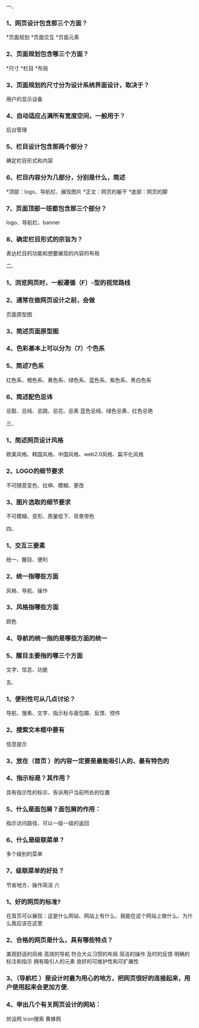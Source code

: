 一、
### 1、网页设计包含那三个方面？
   *页面规划
   *页面交互
   *页面元素
### 2、页面规划包含哪三个方面？
   *尺寸
   *栏目
   *布局
### 3、页面规划的尺寸分为设计系统界面设计，取决于？
   用户的显示设备
### 4、自动适应占满所有宽度空间，一般用于？
   后台管理
### 5、栏目设计包含那两个部分？
   确定栏目形式和内容
### 6、栏目内容分为几部分，分别是什么，简述
   *顶部：logo、导航栏、展现图片
   *正文：网页的躯干
   *底部：网页的脚
### 7、页面顶部一班都包含那三个部分？
   logo、导航栏、banner
### 8、确定栏目形式的宗旨为？
   表达栏目的功能和想要展现的内容的布局


二、
### 1、浏览网页时，一般遵循（F）-型的视觉路线
### 2、通常在做网页设计之前，会做
   页面原型图
### 3、简述页面原型图
### 4、色彩基本上可以分为（7）个色系
### 5、简述7色系 
   红色系、橙色系、黄色系、绿色系、蓝色系、紫色系、黑白色系
### 6、简述配色忌讳
   忌脏、忌纯、忌跳、忌花、忌素
   蓝色忌纯、绿色忌黄、红色忌艳

三、
### 1、简述网页设计风格
   欧美风格、韩国风格、中国风格、web2.0风格、扁平化风格
### 2、LOGO的细节要求
   不可随意变色、拉伸、模糊、更改
### 3、图片选取的细节要求
   不可模糊、变形、质量低下、背景带色

四、
### 1、交互三要素
   统一、醒目、便利
### 2、统一指哪些方面
   风格、导航、操作
### 3、风格指哪些方面
   颜色
### 4、导航的统一指的是哪些方面的统一
### 5、醒目主要指的哪三个方面
   文字、信息、功能

五、
### 1、便利性可从几点讨论？
   导航、搜素、文字、指示标与面包屑、反馈、控件
### 2、搜索文本框中要有
   信息提示
### 3、放在（首页 ）的内容一定要是最能吸引人的、最有特色的
### 4、指示标是？其作用？
   具有指示性的标示、告诉用户当前所处的位置
### 5、什么是面包屑？面包屑的作用：
   指示访问路径、可以一级一级的返回
### 6、什么是级联菜单？
   多个级别的菜单
### 7、级联菜单的好处？
   节省地方、操作简洁
六
### 1、好的网页的标准?
   在首页可以展现：这是什么网站、网站上有什么、我能在这个网站上做什么、为什么我应该在这里
### 2、合格的网页是什么，具有哪些特点？
   美观舒适的风格
   高效的导航
   符合大众习惯的布局
   简洁的操作
   及时的反馈
   明确的标注和指示
   拥有吸引人的元素
   良好的可维护性和可扩展性
### 3、（导航栏 ）是设计时最为用心的地方，把网页很好的连接起来，用户使用起来会更加方便.
### 4、举出几个有关网页设计的网站：
  优设网
  lcon搜索
  黄蜂网
  

